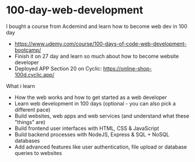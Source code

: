 # 100-day-web-development

I bought a course from Acdemind and learn how to become web dev in 100 day
- https://www.udemy.com/course/100-days-of-code-web-development-bootcamp/
- Finish it on 27 day and learn so much about how to become website developer
- Deployed APP Section 20 on Cyclic: https://online-shop-100d.cyclic.app/


What i learn
- How the web works and how to get started as a web developer
- Learn web development in 100 days (optional - you can also pick a different pace)
- Build websites, web apps and web services (and understand what these "things" are)
- Build frontend user interfaces with HTML, CSS & JavaScript
- Build backend processes with NodeJS, Express & SQL + NoSQL databases
- Add advanced features like user authentication, file upload or database queries to websites
